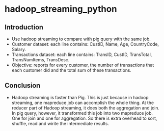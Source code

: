 # hadoop_streaming_python

## Introduction
* Use hadoop streaming to compare with pig query with the same job. 
* Customer dataset: each line contains: CustID, Name, Age, CountryCode, Salary.
* Transactions dataset: each line contains: TransID, CustID, TransTotal, TransNumItems, TransDesc.
* Objective: reports	for	every	customer,	the	number	of	transactions	that	each	customer	did	and	the	total	sum	of	these	transactions. 

## Conclusion
* Hadoop streaming is faster than Pig. This is just because in hadoop streaming, one mapreduce job can accomplish the whole thing. At the reducer part of Hadoop streaming, it does both the aggregation and join. In pig query, however, it transformed this job into two mapreduce job. One for join and one for aggregation. So there is extra overhead to sort, shuffle, read and wirite the intermediate results. 
